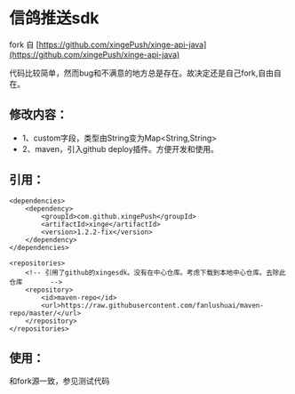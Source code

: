 # 信鸽推送sdk 
fork 自 [https://github.com/xingePush/xinge-api-java](https://github.com/xingePush/xinge-api-java)

代码比较简单，然而bug和不满意的地方总是存在。故决定还是自己fork,自由自在。

## 修改内容：
- 1、custom字段，类型由String变为Map<String,String>
- 2、maven，引入github deploy插件。方便开发和使用。

## 引用：

    <dependencies>
     	<dependency>
            <groupId>com.github.xingePush</groupId>
            <artifactId>xinge</artifactId>
            <version>1.2.2-fix</version>
        </dependency>
    </dependencies>

    <repositories>
        <!-- 引用了github的xingesdk。没有在中心仓库。考虑下载到本地中心仓库。去除此仓库       -->
        <repository>
            <id>maven-repo</id>
            <url>https://raw.githubusercontent.com/fanlushuai/maven-repo/master/</url>
        </repository>
    </repositories>
    
## 使用：

和fork源一致，参见测试代码
